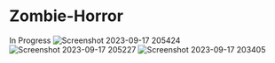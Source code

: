 # Zombie-Horror
In Progress
![Screenshot 2023-09-17 205424](https://github.com/Calvinking2/Zombie-Horror/assets/54987031/091ab58c-bc6b-4f37-922d-22d4ec2d03a4)
![Screenshot 2023-09-17 205227](https://github.com/Calvinking2/Zombie-Horror/assets/54987031/9ee7212e-d68c-4b52-8f68-680c2e238766)
![Screenshot 2023-09-17 203405](https://github.com/Calvinking2/Zombie-Horror/assets/54987031/9b659803-64a2-4d1e-a1a1-91befd4af81f)
